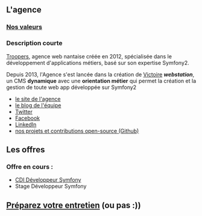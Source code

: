 ## L'agence

### [Nos valeurs](https://github.com/Troopers/Join-Us/edit/master/NOS-VALEURS.md)

### Description courte
[Troopers](https://troopers.agency), agence web nantaise créée en 2012, spécialisée dans le développement d'applications métiers, basé sur son expertise Symfony2.

Depuis 2013, l'Agence s'est lancée dans la création de [Victoire](https://github.com/Victoire) **_webstation_**, un CMS **dynamique** avec une **orientation métier** qui permet la création et la gestion de toute web app développée sur Symfony2

- [le site de l'agence](https://troopers.agency)
- [le blog de l'équipe](https://troopers.agency/fr/blog)
- [Twitter](https://twitter.com/TroopersAgency)
- [Facebook](https://facebook.com/TroopersAgency)
- [LinkedIn](https://www.linkedin.com/company/10814873)
- [nos projets et contributions open-source (Github)](https://github.com/Troopers)

## Les offres

### Offre en cours : 

- [CDI Développeur Symfony](CDI-Developpeur-symfony.md)
- Stage Développeur Symfony 

## [Préparez votre entretien](BraceYourself.md) (ou pas :))


